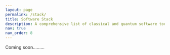 ```yaml
---
layout: page
permalink: /stack/
title: Software Stack
description: A comprehensive list of classical and quantum software tools I actively use for simulation, modeling, and development — spanning DFT, FEA, photonics, quantum circuits, and fluid dynamics. 
nav: true
nav_order: 8
---
```

Coming soon.........
